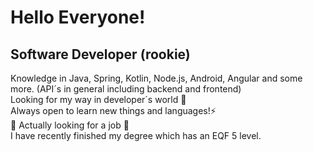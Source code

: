 # Hello Everyone! 

## Software Developer (rookie) 
Knowledge in Java, Spring, Kotlin, Node.js, Android, Angular and some more. (API´s in general including backend and frontend)<br/>
Looking for my way in developer´s world 🌱<br/>
Always open to learn new things and languages!⚡<br/>
💬 Actually looking for a job 💬<br/>
I have recently finished my degree which has an EQF 5 level.<br/>


<!--
**Prroldan/Prroldan** is a ✨ _special_ ✨ repository because its `README.md` (this file) appears on your GitHub profile.

Here are some ideas to get you started:

- 🔭 I’m currently working on ...
- 🌱 I’m currently learning ...
- 👯 I’m looking to collaborate on ...
- 🤔 I’m looking for help with ...
- 💬 Ask me about ...
- 📫 How to reach me: ...
- 😄 Pronouns: ...
- ⚡ Fun fact: ...
-->
